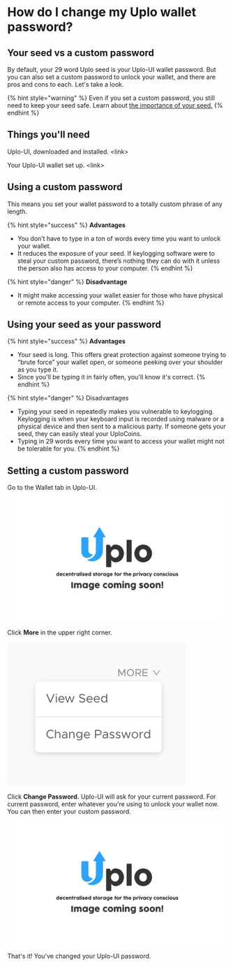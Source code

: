 # How do I change my Uplo wallet password?

## Your seed vs a custom password

By default, your 29 word Uplo seed is your Uplo-UI wallet password. But you can also set a custom password to unlock your wallet, and there are pros and cons to each. Let's take a look.

{% hint style="warning" %}
Even if you set a custom password, you still need to keep your seed safe. Learn about [the importance of your seed.](the-importance-of-your-seed.md)
{% endhint %}

## Things you'll need

Uplo-UI, downloaded and installed. &lt;link&gt;

Your Uplo-UI wallet set up. &lt;link&gt;

## Using a custom password

This means you set your wallet password to a totally custom phrase of any length.

{% hint style="success" %}
**Advantages**

* You don’t have to type in a ton of words every time you want to unlock your wallet.
* It reduces the exposure of your seed. If keylogging software were to steal your custom password, there’s nothing they can do with it unless the person also has access to your computer.
{% endhint %}

{% hint style="danger" %}
**Disadvantage**

* It might make accessing your wallet easier for those who have physical or remote access to your computer.
{% endhint %}

## Using your seed as your password

{% hint style="success" %}
**Advantages**

* Your seed is long. This offers great protection against someone trying to “brute force” your wallet open, or someone peeking over your shoulder as you type it.
* Since you'll be typing it in fairly often, you'll know it's correct.
{% endhint %}

{% hint style="danger" %}
Disadvantages

* Typing your seed in repeatedly makes you vulnerable to keylogging. Keylogging is when your keyboard input is recorded using malware or a physical device and then sent to a malicious party. If someone gets your seed, they can easily steal your UploCoins.
* Typing in 29 words every time you want to access your wallet might not be tolerable for you.
{% endhint %}

## Setting a custom password

Go to the Wallet tab in Uplo-UI.

![](../.gitbook/assets/coming-soon-01.png)

Click **More** in the upper right corner.

![](../.gitbook/assets/wallet-2%20%282%29%20%283%29%20%281%29.png)

Click **Change Password.** Uplo-UI will ask for your current password. For current password, enter whatever you're using to unlock your wallet now. You can then enter your custom password.

![](../.gitbook/assets/coming-soon-01.png)

That's it! You've changed your Uplo-UI password.


